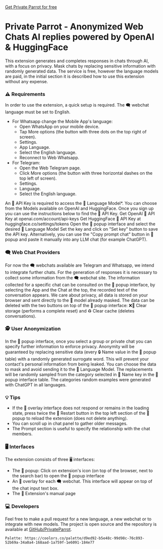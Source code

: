 [Get Private Parrot for free](https://chrome.google.com/webstore/detail/private-parrot/fajfhpgedgeagjeninnlogilclofijmf)
# Private Parrot - Anonymized Web Chats AI replies powered by OpenAI & HuggingFace
This extension generates and completes responses in chats through AI, with a focus on privacy. Mask chats by replacing sensitive information with randomly generated data. The service is free, however the language models are paid, in the initial section it is described how to use this extension without any expense.
### ⚠ Requirements
In order to use the extension, a quick setup is required. The 🗨 webchat language must be set to English.
- For  Whatsapp change the Mobile App's language:
  - Open WhatsApp on your mobile device.
  - Tap More options (the button with three dots on the top right of screen).
  - Settings.
  - App Language.
  - Select the English language.
  - Reconnect to Web Whatsapp.
- For  Telegram:
  - Open the Web Telegram page.
  - Click More options (the button with three horizontal dashes on the top left of screen).
  - Settings.
  - Language.
  - Select the English language. 
  
An 🔑 API Key is required to access the 🧠 Language Model*.
You can choose from the Models available on  OpenAI and  HuggingFace.
Once you sign up you can use the instructions below to find the 🔑 API Key.
Get  OpenAI 🔑 API Key at openai.com/account/api-keys
Get  HuggingFace 🔑 API Key at huggingface.co/settings/tokens
Open the 📩 popup interface and select the desired 🧠 Language Model
Set the key and click on "Set key" button to save the API key.
  Alternatively, you can use the "Copy prompt chat" button in 📩 popup and paste it manually into any LLM chat (for example ChatGPT).
### 🗨 Web Chat Providers
For now the 🗨 webchats available are  Telegram and  Whatsapp, we intend to integrate further chats.
For the generation of responses it is necessary to collect some information from the 🗨 webchat site.
The information collected for a specific chat can be consulted on the 📩 popup interface, by selecting the App and the Chat at the top, the recorded text of the conversation appears.
We care about privacy, all data is stored on your browser and sent directly to the 🧠 model already masked.
The data can be deleted with the two buttons on top of the 📩 popup interface: ❌💾 Clear storage (performs a complete reset) and ♻ Clear cache (deletes conversations).
### 🕵 User Anonymization
In the 📩 popup interface, once you select a group or private chat you can specify further information to enforce privacy.
Anonymity will be guaranteed by replacing sensitive data (every 🔒 Name value in the 📩 popup table) with a randomly generated surrogate word. This will prevent your contact's personal information from being leaked.
You can choose the data to mask and avoid sending it to the 🧠 Language Model.
The replacements will be randomly sampled from the category selected in 🔑 Name key in the 📩 popup interface table.
The categories random examples were generated with ChatGPT in all languages.
### 💡 Tips
- If the 📎 overlay interface does not respond or remains in the loading state, press twice the 🔌 Restart button in the top left section of the 📩 popup to reload the extension (does not delete anything).
- You can scroll up in chat panel to gather older messages.
- The Prompt section is useful to specify the relationship with the chat members.
### 🖥 Interfaces
The extension consists of three 🖥 interfaces:
- The 📩 popup: Click on extension's icon (on top of the browser, next to the search bar) to open the 📩 popup interface
- An 📎 overlay for each 🗨 webchat. This interface will appear on top of the chat input text box.
- The 📰 Extension's manual page
### 💻 Developers
Feel free to make a pull request for a new language, a new webchat or to integrate with new models.
The project is open source and the repository is available at [GitHub/PrivateParrot](https://github.com/lorenzoviva/PrivateParrot).



    Palette: https://coolors.co/palette/d9ed92-b5e48c-99d98c-76c893-52b69a-34a0a4-168aad-1a759f-1e6091-184e77
